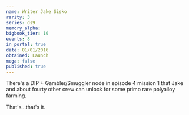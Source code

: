 ```yaml
---
name: Writer Jake Sisko
rarity: 3
series: ds9
memory_alpha:
bigbook_tier: 10
events: 8
in_portal: true
date: 01/01/2016
obtained: Launch
mega: false
published: true
---
```


There's a DIP + Gambler/Smuggler node in episode 4 mission 1 that Jake and about fourty other crew can unlock for some primo rare polyalloy farming.

That's...that's it.

